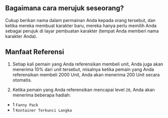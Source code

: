 ## Bagaimana cara merujuk seseorang?
Cukup berikan nama dalam permainan Anda kepada orang tersebut, dan ketika mereka membuat karakter baru, mereka hanya perlu memilih Anda sebagai perujuk di layar pembuatan karakter (tempat Anda memberi nama karakter Anda).

## Manfaat Referensi
1. Setiap kali pemain yang Anda referensikan membeli unit, Anda juga akan menerima 10% dari unit tersebut, misalnya ketika pemain yang Anda referensikan membeli 2000 Unit, Anda akan menerima 200 Unit secara otomatis.

2. Ketika pemain yang Anda referensikan mencapai level `20`, Anda akan menerima beberapa hadiah:
 - 1 `Fanny Pack`
 - 1 `Kontainer Terkunci Langka`
